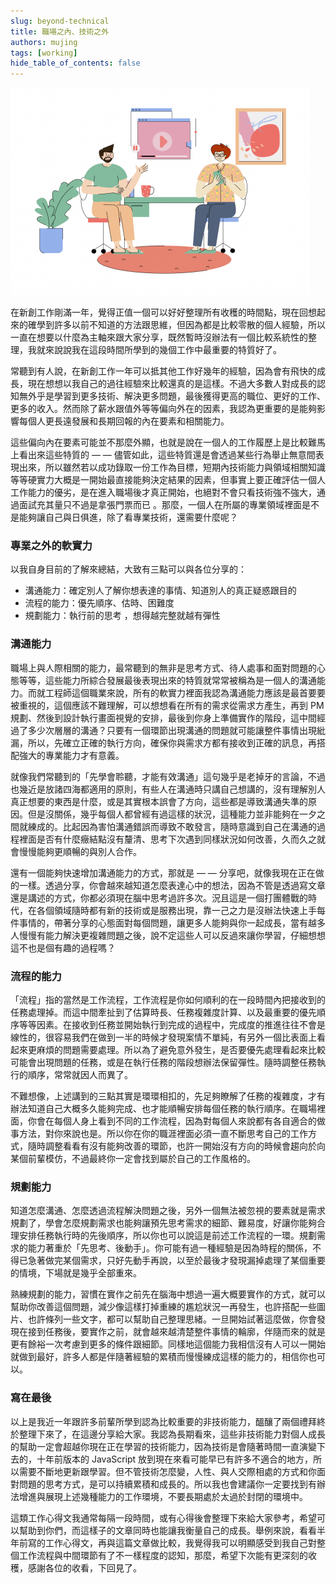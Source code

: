 ```yaml
---
slug: beyond-technical
title: 職場之內、技術之外
authors: mujing
tags: [working]
hide_table_of_contents: false
---
```



![Heading Image](/img/blog/working/beyond-technical-heading.png)


在新創工作剛滿一年，覺得正值一個可以好好整理所有收穫的時間點，現在回想起來的確學到許多以前不知道的方法跟思維，但因為都是比較零散的個人經驗，所以一直在想要以什麼為主軸來跟大家分享，既然暫時沒辦法有一個比較系統性的整理，我就來說說我在這段時間所學到的幾個工作中最重要的特質好了。

常聽到有人說，在新創工作一年可以抵其他工作好幾年的經驗，因為會有飛快的成長，現在想想以我自己的過往經驗來比較還真的是這樣。不過大多數人對成長的認知無外乎是學習到更多技術、解決更多問題，最後獲得更高的職位、更好的工作、更多的收入。然而除了薪水跟值外等等偏向外在的因素，我認為更重要的是能夠影響每個人更長遠發展和長期回報的內在要素和相關能力。

<!--truncate-->

這些偏向內在要素可能並不那麼外顯，也就是說在一個人的工作履歷上是比較難馬上看出來這些特質的 — — 儘管如此，這些特質還是會透過某些行為舉止無意間表現出來，所以雖然若以成功錄取一份工作為目標，短期內技術能力與領域相關知識等等硬實力大概是一開始最直接能夠決定結果的因素，但事實上要正確評估一個人工作能力的優劣，是在進入職場後才真正開始，也絕對不會只看技術強不強大，通過面試充其量只不過是拿張門票而已 。那麼，一個人在所屬的專業領域裡面是不是能夠讓自己與日俱進，除了看專業技術，還需要什麼呢？

### 專業之外的軟實力
以我自身目前的了解來總結，大致有三點可以與各位分享的：

- 溝通能力：確定別人了解你想表達的事情、知道別人的真正疑惑跟目的
- 流程的能力：優先順序、估時、困難度
- 規劃能力：執行前的思考 ，想得越完整就越有彈性

### 溝通能力
職場上與人際相關的能力，最常聽到的無非是思考方式、待人處事和面對問題的心態等等，這些能力所綜合發展最後表現出來的特質就常常被稱為是一個人的溝通能力。而就工程師這個職業來說，所有的軟實力裡面我認為溝通能力應該是最首要要被重視的，這個應該不難理解，可以想想看在所有的需求從需求方產生，再到 PM 規劃、然後到設計執行畫面視覺的安排，最後到你身上準備實作的階段，這中間經過了多少次層層的溝通？只要有一個環節出現溝通的問題就可能讓整件事情出現紕漏，所以，先確立正確的執行方向，確保你與需求方都有接收到正確的訊息，再搭配強大的專業能力才有意義。

就像我們常聽到的「先學會聆聽，才能有效溝通」這句幾乎是老掉牙的言論，不過也幾近是放諸四海都適用的原則，有些人在溝通時只講自己想講的，沒有理解別人真正想要的東西是什麼，或是其實根本誤會了方向，這些都是導致溝通失準的原因。但是沒關係，幾乎每個人都曾經有過這樣的狀況，這種能力並非能夠在一夕之間就練成的。比起因為害怕溝通錯誤而導致不敢發言，隨時意識到自己在溝通的過程裡面是否有什麼癥結點沒有釐清、思考下次遇到同樣狀況如何改善，久而久之就會慢慢能夠更順暢的與別人合作。

還有一個能夠快速增加溝通能力的方式，那就是 — — 分享吧，就像我現在正在做的一樣。透過分享，你會越來越知道怎麼表達心中的想法，因為不管是透過寫文章還是講述的方式，你都必須現在腦中思考過許多次。況且這是一個打團體戰的時代，在各個領域隨時都有新的技術或是服務出現，靠一己之力是沒辦法快速上手每件事情的，帶著分享的心態面對每個問題，讓更多人能夠與你一起成長，當有越多人慢慢有能力解決更複雜問題之後，說不定這些人可以反過來讓你學習，仔細想想這不也是個有趣的過程嗎？

### 流程的能力
「流程」指的當然是工作流程，工作流程是你如何順利的在一段時間內把接收到的任務處理掉。而這中間牽扯到了估算時長、任務複雜度計算、以及最重要的優先順序等等因素。在接收到任務並開始執行到完成的過程中，完成度的推進往往不會是線性的，很容易我們在做到一半的時候才發現案情不單純，有另外一個比表面上看起來更麻煩的問題需要處理。所以為了避免意外發生，是否要優先處理看起來比較可能會出現問題的任務，或是在執行任務的階段想辦法保留彈性。隨時調整任務執行的順序，常常就因人而異了。

不難想像，上述講到的三點其實是環環相扣的，先足夠瞭解了任務的複雜度，才有辦法知道自己大概多久能夠完成、也才能順暢安排每個任務的執行順序。在職場裡面，你會在每個人身上看到不同的工作流程，因為對每個人來說都有各自適合的做事方法，對你來說也是。所以你在你的職涯裡面必須一直不斷思考自己的工作方式，隨時調整看看有沒有能夠改善的環節，也許一開始沒有方向的時候會趨向於向某個前輩模仿，不過最終你一定會找到屬於自己的工作風格的。

### 規劃能力
知道怎麼溝通、怎麼透過流程解決問題之後，另外一個無法被忽視的要素就是需求規劃了，學會怎麼規劃需求也能夠讓預先思考需求的細節、難易度，好讓你能夠合理安排任務執行時的先後順序，所以你也可以說這是前述工作流程的一環。規劃需求的能力著重於「先思考、後動手」。你可能有過一種經驗是因為時程的關係，不得已急著做完某個需求，只好先動手再說，以至於最後才發現漏掉處理了某個重要的情境，下場就是幾乎全部重來。

熟練規劃的能力，習慣在實作之前先在腦海中想過一遍大概要實作的方式，就可以幫助你改善這個問題，減少像這樣打掉重練的尷尬狀況一再發生，也許搭配一些圖片、也許條列一些文字，都可以幫助自己整理思緒。一旦開始試著這麼做，你會發現在接到任務後，要實作之前，就會越來越清楚整件事情的輪廓，伴隨而來的就是更有餘裕一次考慮到更多的條件跟細節。同樣地這個能力我相信沒有人可以一開始就做到最好，許多人都是伴隨著經驗的累積而慢慢練成這樣的能力的，相信你也可以。

### 寫在最後
以上是我近一年跟許多前輩所學到認為比較重要的非技術能力，醞釀了兩個禮拜終於整理下來了，在這邊分享給大家。我認為長期看來，這些非技術能力對個人成長的幫助一定會超越你現在正在學習的技術能力，因為技術是會隨著時間一直演變下去的，十年前版本的 JavaScript 放到現在來看可能早已有許多不適合的地方，所以需要不斷地更新跟學習。但不管技術怎麼變，人性、與人交際相處的方式和你面對問題的思考方式，是可以持續累積和成長的。所以我也會建議你一定要找到有辦法增進與展現上述幾種能力的工作環境，不要長期處於太過於封閉的環境中。

這類工作心得文我通常每隔一段時間，或有心得後會整理下來給大家參考，希望可以幫助到你們，而這樣子的文章同時也能讓我衡量自己的成長。舉例來說，看看半年前寫的工作心得文，再與這篇文章做比較，我覺得我可以明顯感受到我自己對整個工作流程與中間環節有了不一樣程度的認知，那麼，希望下次能有更深刻的收穫，感謝各位的收看，下回見了。
